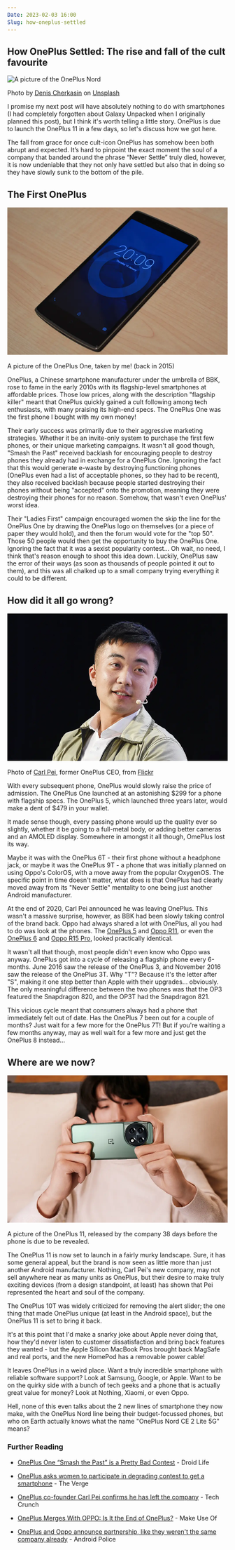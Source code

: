```yaml
---
Date: 2023-02-03 16:00
Slug: how-oneplus-settled
---
```


## How OnePlus Settled: The rise and fall of the cult favourite
![A picture of the OnePlus Nord](https://images.unsplash.com/photo-1600721502738-84bd123c8a99?w=1000)<div class="caption">Photo by [Denis Cherkasin](https://unsplash.com/@denic) on [Unsplash](https://unsplash.com/)</div>

I promise my next post will have absolutely nothing to do with smartphones (I had completely forgotten about Galaxy Unpacked when I originally planned this post), but I think it's worth telling a little story. OnePlus is due to launch the OnePlus 11 in a few days, so let's discuss how we got here.

The fall from grace for once cult-icon OnePlus has somehow been both abrupt and expected. It’s hard to pinpoint the exact moment the soul of a company that banded around the phrase “Never Settle” truly died, however, it is now undeniable that they not only have settled but also that in doing so they have slowly sunk to the bottom of the pile.

## The First OnePlus
![A picture of the OnePlus One on a wooden table](https://raw.githubusercontent.com/george-probably/chachanidze.com/main/Images/How%20OnePlus%20Settled/OnePlusOne.webp)<div class="caption">A picture of the OnePlus One, taken by me! (back in 2015)</div> 

OnePlus, a Chinese smartphone manufacturer under the umbrella of BBK, rose to fame in the early 2010s with its flagship-level smartphones at affordable prices. Those low prices, along with the description "flagship killer" meant that OnePlus quickly gained a cult following among tech enthusiasts, with many praising its high-end specs. The OnePlus One was the first phone I bought with my own money!

Their early success was primarily due to their aggressive marketing strategies. Whether it be an invite-only system to purchase the first few phones, or their unique marketing campaigns. It wasn't all good though, "Smash the Past" received backlash for encouraging people to destroy phones they already had in exchange for a OnePlus One. Ignoring the fact that this would generate e-waste by destroying functioning phones (OnePlus even had a list of acceptable phones, so they had to be recent), they also received backlash because people started destroying their phones without being "accepted" onto the promotion, meaning they were destroying their phones for no reason. Somehow, that wasn't even OnePlus' worst idea.

Their "Ladies First" campaign encouraged women the skip the line for the OnePlus One by drawing the OnePlus logo on themselves (or a piece of paper they would hold), and then the forum would vote for the "top 50". Those 50 people would then get the opportunity to buy the OnePlus One. Ignoring the fact that it was a sexist popularity contest... Oh wait, no need, I think that's reason enough to shoot this idea down. Luckily, OnePlus saw the error of their ways (as soon as thousands of people pointed it out to them), and this was all chalked up to a small company trying everything it could to be different.

## How did it all go wrong?
![A picture of Carl Pei, former CEO of OnePlus](https://raw.githubusercontent.com/george-probably/chachanidze.com/main/Images/How%20OnePlus%20Settled/CarlPei.webp)<div class="caption">Photo of [Carl Pei](https://twitter.com/getpeid), former OnePlus CEO, from [Flickr](https://www.flickr.com/photos/techcrunch/48844595727/in/album-72157711192842673/)</div>

With every subsequent phone, OnePlus would slowly raise the price of admission. The OnePlus One launched at an astonishing $299 for a phone with flagship specs. The OnePlus 5, which launched three years later, would make a dent of $479 in your wallet.

It made sense though, every passing phone would up the quality ever so slightly, whether it be going to a full-metal body, or adding better cameras and an AMOLED display. Somewhere in amongst it all though, OmePlus lost its way.

Maybe it was with the OnePlus 6T - their first phone without a headphone jack, or maybe it was the OnePlus 9T - a phone that was initially planned on using Oppo's ColorOS, with a move away from the popular OxygenOS. The specific point in time doesn't matter, what does is that OnePlus had clearly moved away from its "Never Settle" mentality to one being just another Android manufacturer.

At the end of 2020, Carl Pei announced he was leaving OnePlus. This wasn't a massive surprise, however, as BBK had been slowly taking control of the brand back. Oppo had always shared a lot with OnePlus, all you had to do was look at the phones. The [OnePlus 5](https://www.gsmarena.com/oneplus_5-8647.php) and [Oppo R11](https://www.gsmarena.com/oppo_r11-8644.php), or even the [OnePlus 6](https://www.gsmarena.com/oneplus_6-9109.php) and [Oppo R15 Pro](https://www.gsmarena.com/oppo_r15_pro-9118.php), looked practically identical.

It wasn't all that though, most people didn't even know who Oppo was anyway. OnePlus got into a cycle of releasing a flagship phone every 6-months. June 2016 saw the release of the OnePlus 3, and November 2016 saw the release of the OnePlus 3T. Why "T"? Because it's the letter after "S", making it one step better than Apple with their upgrades... obviously. The only meaningful difference between the two phones was that the OP3 featured the Snapdragon 820, and the OP3T had the Snapdragon 821.

This vicious cycle meant that consumers always had a phone that immediately felt out of date. Has the OnePlus 7 been out for a couple of months? Just wait for a few more for the OnePlus 7T! But if you're waiting a few months anyway, may as well wait for a few more and just get the OnePlus 8 instead...

## Where are we now?
![A picture of a man holding the OnePlus 11, revealed on December 26th](https://raw.githubusercontent.com/george-probably/chachanidze.com/main/Images/How%20OnePlus%20Settled/OnePlus11.webp)<div class="caption">A picture of the OnePlus 11, released by the company 38 days before the phone is due to be revealed.</div>

The OnePlus 11 is now set to launch in a fairly murky landscape. Sure, it has some general appeal, but the brand is now seen as little more than just another Android manufacturer. Nothing, Carl Pei's new company, may not sell anywhere near as many units as OnePlus, but their desire to make truly exciting devices (from a design standpoint, at least) has shown that Pei represented the heart and soul of the company.

The OnePlus 10T was widely criticized for removing the alert slider; the one thing that made OnePlus unique (at least in the Android space), but the OnePlus 11 is set to bring it back.

It's at this point that I'd make a snarky joke about Apple never doing that, how they'd never listen to customer dissatisfaction and bring back features they wanted - but the Apple Silicon MacBook Pros brought back MagSafe and real ports, and the new HomePod has a removable power cable!

It leaves OnePlus in a weird place. Want a truly incredible smartphone with reliable software support? Look at Samsung, Google, or Apple. Want to be on the quirky side with a bunch of tech geeks and a phone that is actually great value for money? Look at Nothing, Xiaomi, or even Oppo.

Hell, none of this even talks about the 2 new lines of smartphone they now make, with the OnePlus Nord line being their budget-focussed phones, but who on Earth actually knows what the name "OnePlus Nord CE 2 Lite 5G" means?

### Further Reading
- [OnePlus One “Smash the Past” is a Pretty Bad Contest](https://www.droid-life.com/2014/04/25/oneplus-one-smash-the-past-is-a-pretty-bad-contest/) - Droid Life

- [OnePlus asks women to participate in degrading contest to get a smartphone](https://www.theverge.com/2014/8/12/5994877/oneplus-holding-sexist-ladies-first-contest-for-smartphone-invites) - The Verge

- [OnePlus co-founder Carl Pei confirms he has left the company](https://techcrunch.com/2020/10/16/oneplus-co-founder-carl-pei-confirms-he-has-left-the-company/) - Tech Crunch

- [OnePlus Merges With OPPO: Is It the End of OnePlus?](https://www.makeuseof.com/oneplus-oppo-merger-explained/) - Make Use Of

- [OnePlus and Oppo announce partnership, like they weren't the same company already](https://www.androidpolice.com/oneplus-oppo-partnership/) - Android Police